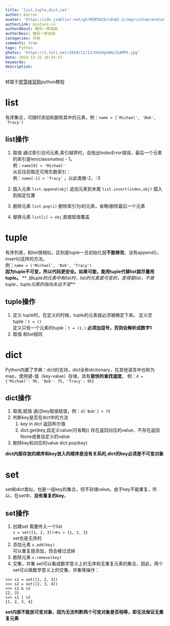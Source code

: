 ```yaml
---
title: 'list,tuple,dict,set'
author: Darren
avatar: 'https://cdn.jsdelivr.net/gh/MINTACO/cdn@1.3/img/custom/avatar.jpg'
authorLink: mintaco.cn
authorAbout: 像风一样自由
authorDesc: 像风一样自由
categories: 开发
comments: true
tags: Python
photos: 'https://i.loli.net/2019/11/12/UmZdgG8HuJ1AMPb.jpg'
date: 2019-12-25 10:34:57
keywords:
description:
---
```

转载于[廖雪峰官网](https://www.liaoxuefeng.com/)python教程
# list
有序集合，可随时添加和删除其中的元素，例：`name = ['Michael', 'Bob', 'Tracy']`
## list操作
1. 取值
通过索引访问元素,索引越界时，会抛出IndexError错误，最后一个元素的索引是len(classmates) - 1。  
例：`name[0] > 'Michael'`    
从后往前取还可用负数索引：  
例：`name[-1] > 'Tracy'` ，以此类推-2，-3 

2. 插入元素
`list.append(obj)` 追加元素到末尾
`list.insert(index,obj)` 插入到指定位置

3. 删除元素
`list.pop(i)` 删除索引为i的元素，省略i删除最后一个元素

4. 替换元素
`list[i] = obj` 直接赋值覆盖

# tuple
有序列表，和list很相似，区别是tuple一旦初始化就**不能修改**，没有append()，insert()这样的方法。   
例：`name = ('Michael', 'Bob', 'Tracy')`   
**因为tuple不可变，所以代码更安全。如果可能，能用tuple代替list就尽量用tuple。**
**
*当tuple的元素中有list时，list的元素是可变的，变得是list，不是tuple，tuple元素的指向永远不变***
## tuple操作
1. 定义
tuple时，在定义的时候，tuple的元素就必须被确定下来。
定义空tuple：`t = ()`  
定义只有一个元素的tuple：`t = (1,)`  **必须加逗号，否则会解析成数字1**
2. 取值
和list相同

# dict
Python内置了字典：dict的支持，dict全称dictionary，在其他语言中也称为map，使用键-值（key-value）存储，具有**极快的查找速度**。
例：`d = {'Michael': 95, 'Bob': 75, 'Tracy': 85}`

## dict操作
1. 取值,赋值
通过key取值赋值，例：`d['Bob'] > 75`
2. 判断key是否在dict中的方法
    1. key in dict   返回布尔值
    2. dict.get(key,自定义value(可省略))   存在返回对应的value，不存在返回None或者自定义的value
3. 删除key和对应的value
dict.pop(key)

**dict内部存放的顺序和key放入的顺序是没有关系的,dict的key必须是不可变对象**

# set
set和dict类似，也是一组key的集合，但不存储value。由于key不能重复，所以，在set中，**没有重复的key**。  
## set操作
1. 创建set
需要传入一个list  
`s = set([1, 2, 3])`=>`s > {1, 2, 3}`  
set也是无序的
2. 添加元素
`s.add(key)`  
可以重复提添加，但会被过滤掉
3. 删除元素
`s.remove(key)`
4. 交集，并集
set可以看成数学意义上的无序和无重复元素的集合，因此，两个set可以做数学意义上的交集、并集等操作：  
```
>>> s1 = set([1, 2, 3])
>>> s2 = set([2, 3, 4])
>>> s1 & s2
{2, 3}
>>> s1 | s2
{1, 2, 3, 4}
```

**set内部不能放可变对象，因为无法判断两个可变对象是否相等，即无法保证无重复元素**